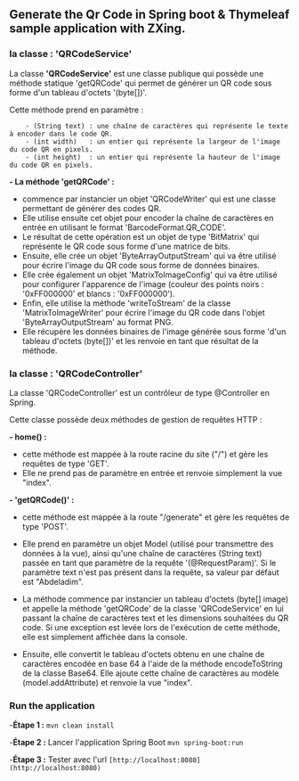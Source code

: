## Generate the Qr Code in Spring boot & Thymeleaf sample application with ZXing.

### la classe : 'QRCodeService'

La classe **'QRCodeService'** est une classe publique qui possède une méthode statique 'getQRCode' qui permet de générer un QR code sous forme d'un tableau d'octets '(byte[])'.

Cette méthode prend en paramètre :
```
    - (String text) : une chaîne de caractères qui représente le texte à encoder dans le code QR.
    - (int width)   : un entier qui représente la largeur de l'image du code QR en pixels.
    - (int height)  : un entier qui représente la hauteur de l'image du code QR en pixels.
```

**- La méthode 'getQRCode' :** 

  - commence par instancier un objet 'QRCodeWriter' qui est une classe permettant de générer des codes QR.
  - Elle utilise ensuite cet objet pour encoder la chaîne de caractères en entrée en utilisant le format 'BarcodeFormat.QR_CODE'. 
  - Le résultat de cette opération est un objet de type 'BitMatrix' qui représente le QR code sous forme d'une matrice de bits.
  - Ensuite, elle crée un objet 'ByteArrayOutputStream' qui va être utilisé pour écrire l'image du QR code sous forme de données binaires. 
  - Elle crée également un objet 'MatrixToImageConfig' qui va être utilisé pour configurer l'apparence de l'image (couleur des points noirs : '0xFF000000' et blancs : '0xFF000000').
  - Enfin, elle utilise la méthode 'writeToStream' de la classe 'MatrixToImageWriter' pour écrire l'image du QR code dans l'objet 'ByteArrayOutputStream' au format PNG. 
  - Elle récupère les données binaires de l'image générée sous forme 'd'un tableau d'octets (byte[])' et les renvoie en tant que résultat de la méthode.

### la classe : 'QRCodeController'

La classe 'QRCodeController' est un contrôleur de type @Controller en Spring. 

Cette classe possède deux méthodes de gestion de requêtes HTTP :

**- home() :**
  - cette méthode est mappée à la route racine du site ("/") et gère les requêtes de type 'GET'. 
  - Elle ne prend pas de paramètre en entrée et renvoie simplement la vue "index".

**- 'getQRCode()' :** 
  - cette méthode est mappée à la route "/generate" et gère les requêtes de type 'POST'.

  - Elle prend en paramètre un objet Model (utilisé pour transmettre des données à la vue), ainsi qu'une chaîne de caractères (String text) passée en tant que paramètre de la requête '(@RequestParam)'. Si le paramètre text n'est pas présent dans la requête, sa valeur par défaut est "Abdeladim".

  - La méthode commence par instancier un tableau d'octets (byte[] image) et appelle la méthode 'getQRCode' de la classe 'QRCodeService' en lui passant la chaîne de caractères text et les dimensions souhaitées du QR code. Si une exception est levée lors de l'exécution de cette méthode, elle est simplement affichée dans la console.

  - Ensuite, elle convertit le tableau d'octets obtenu en une chaîne de caractères encodée en base 64 à l'aide de la méthode encodeToString de la classe Base64. Elle ajoute cette chaîne de caractères au modèle (model.addAttribute) et renvoie la vue "index".

### Run the application
-**Étape 1 :** ```mvn clean install```

-**Étape 2 :** Lancer l'application Spring Boot ```mvn spring-boot:run```

-**Étape 3 :** Tester avec l'url ```[http://localhost:8080](http://localhost:8080)```

